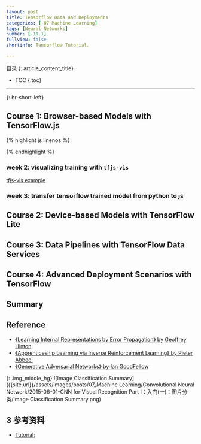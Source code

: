 ```yaml
---
layout: post
title: Tensorflow Data and Deployments 
categories: [-07 Machine Learning]
tags: [Neural Networks]
number: [-11.1]
fullview: false
shortinfo: Tensorflow Tutorial。

---
```

目录
{:.article_content_title}


* TOC
{:toc}

---
{:.hr-short-left}

## Course 1: Browser-based Models with TensorFlow.js

{% highlight js linenos %}
<html>

<head></head>
<script src="https://cdn.jsdelivr.net/npm/@tensorflow/tfjs@latest"></script>
<script lang="js">
  async function run() {
    const csvUrl = 'iris.csv';
    const trainingData = tf.data.csv(csvUrl, {
      columnConfigs: {
        species: {
          isLabel: true
        }
      }
    });
    console.log('==> trainingData', trainingData)
    const numOfFeatures = (await trainingData.columnNames()).length - 1;
    const numOfSamples = 150;
    const convertedData =
      trainingData.map(({ xs, ys }) => {
        const labels = [
          ys.species == "setosa" ? 1 : 0,
          ys.species == "virginica" ? 1 : 0,
          ys.species == "versicolor" ? 1 : 0
        ]
        const updatedData = { xs: Object.values(xs), ys: Object.values(labels) };
        console.log('==> updatedData', updatedData);
        return updatedData
      }).batch(10);

    const model = tf.sequential();
    model.add(tf.layers.dense({ inputShape: [numOfFeatures], activation: "sigmoid", units: 5 }))
    model.add(tf.layers.dense({ activation: "softmax", units: 3 }));

    model.compile({ loss: "categoricalCrossentropy", optimizer: tf.train.adam(0.06) });

    await model.fitDataset(convertedData,
      {
        epochs: 100,
        callbacks: {
          onEpochEnd: async (epoch, logs) => {
            console.log("Epoch: " + epoch + " Loss: " + logs.loss);
          }
        }
      });

    // Test Cases:

    // Setosa
    const testVal = tf.tensor2d([4.4, 2.9, 1.4, 0.2], [1, 4]);

    // Versicolor
    // const testVal = tf.tensor2d([6.4, 3.2, 4.5, 1.5], [1, 4]);

    // Virginica
    // const testVal = tf.tensor2d([5.8,2.7,5.1,1.9], [1, 4]);

    const prediction = model.predict(testVal);
    const pIndex = tf.argMax(prediction, axis = 1).dataSync();

    const classNames = ["Setosa", "Virginica", "Versicolor"];

    // alert(prediction)
    alert(classNames[pIndex])

  }
  run();
</script>

<body>
</body>

</html>
{% endhighlight %}

### week 2: visualizing training with `tfjs-vis`

[tfjs-vis example](https://github.com/lmoroney/dlaicourse/tree/master/TensorFlow%20Deployment/Course%201%20-%20TensorFlow-JS/Week%202/Examples).

### week 3: transfer tensorflow trained model from python to js

## Course 2: Device-based Models with TensorFlow Lite

## Course 3: Data Pipelines with TensorFlow Data Services

## Course 4: Advanced Deployment Scenarios with TensorFlow

## Summary




## Reference

- [《Learning Internal Representations by Error Propagation》 by Geoffrey Hinton](https://web.stanford.edu/class/psych209a/ReadingsByDate/02_06/PDPVolIChapter8.pdf)
- [《Apprenticeship Learning via Inverse Reinforcement Learning》 by Pieter Abbeel](https://ai.stanford.edu/~ang/papers/icml04-apprentice.pdf)
- [《Generative Adversarial Networks》 by Ian GoodFellow](https://arxiv.org/pdf/1406.2661.pdf)

{: .img_middle_hg}
![Image Classification Summary]({{site.url}}/assets/images/posts/07_Machine Learning/Convolutional Neural Network/2015-06-01-CNN for Visual Recognition Part I：入门(一)：图片分类/Image Classification Summary.png)

## 3 参考资料 ##

- [Tutorial](https://www.coursera.org/learn/aws-machine-learning/home/welcome);









